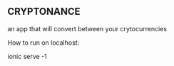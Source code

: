 <h2> CRYPTONANCE </h2>
<p> an app that will convert between your crytocurrencies </p> 

How to run on localhost: 

ionic serve -1 

